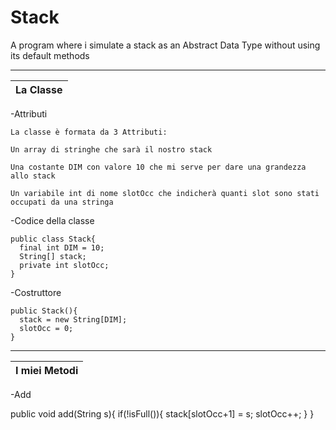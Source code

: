 # Stack
A program where i simulate a stack as an Abstract Data Type without using its default methods

_______________________________________________________________________________________________________________________________________________________________________
|      La Classe       |
|----------------------|

-Attributi 

    La classe è formata da 3 Attributi:

    Un array di stringhe che sarà il nostro stack
  
    Una costante DIM con valore 10 che mi serve per dare una grandezza allo stack
  
    Un variabile int di nome slotOcc che indicherà quanti slot sono stati occupati da una stringa
 
 -Codice della classe
 
    public class Stack{
      final int DIM = 10;
      String[] stack;
      private int slotOcc;
    }
    
-Costruttore

    public Stack(){
      stack = new String[DIM];
      slotOcc = 0;
    }

_______________________________________________________________________________________________________________________________________________________________________
|     I miei Metodi    |
|----------------------|

-Add

  public void add(String s){
    if(!isFull()){
      stack[slotOcc+1] = s;
      slotOcc++;
    }
  }

